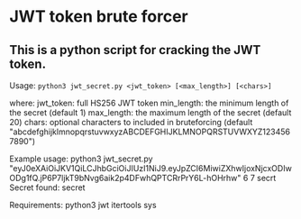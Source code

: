 # JWT token brute forcer

## This is a python script for cracking the JWT token.

Usage:
` python3 jwt_secret.py <jwt_token> [<max_length>] [<chars>] `

where:
jwt_token: full HS256 JWT token
min_length: the minimum length of the secret (default 1) 
max_length: the maximum length of the secret (default 20)
chars: optional characters to included in bruteforcing (default "abcdefghijklmnopqrstuvwxyzABCDEFGHIJKLMNOPQRSTUVWXYZ1234567890")


Example usage:
python3 jwt_secret.py "eyJ0eXAiOiJKV1QiLCJhbGciOiJIUzI1NiJ9.eyJpZCI6MiwiZXhwIjoxNjcxODIwODg1fQ.jP6P7ljkT9bNvg6aik2p4DFwhQPTCRrPrY6L-hOHrhw" 6 7 secrt
Secret found: secret

Requirements:
python3
jwt
itertools
sys